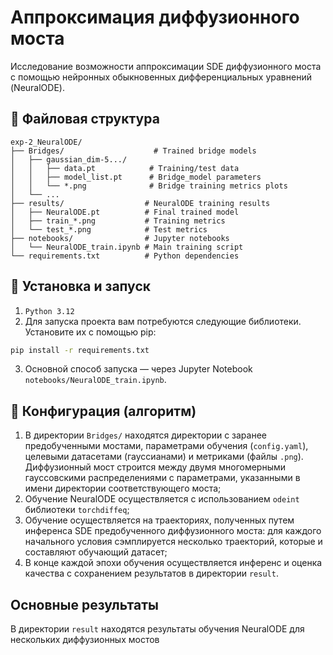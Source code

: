 # Аппроксимация диффузионного моста


Исследование возможности аппроксимации SDE диффузионного моста с помощью нейронных обыкновенных дифференциальных уравнений (NeuralODE).


## 📁 Файловая структура

```  
exp-2_NeuralODE/
├── Bridges/                    # Trained bridge models
│   ├── gaussian_dim-5.../
│   │   ├── data.pt            # Training/test data
│   │   ├── model_list.pt      # Bridge_model parameters
│   │   └── *.png              # Bridge training metrics plots
│   └── ...
├── results/                  # NeuralODE training results
│   ├── NeuralODE.pt          # Final trained model
│   ├── train_*.png           # Training metrics
│   └── test_*.png            # Test metrics
├── notebooks/                # Jupyter notebooks
│   └── NeuralODE_train.ipynb # Main training script
└── requirements.txt          # Python dependencies
```  

## 🎯 Установка и запуск
1. `Python 3.12`
1. Для запуска проекта вам потребуются следующие библиотеки. Установите их с помощью pip:
```bash  
pip install -r requirements.txt   
```

3. Основной способ запуска — через Jupyter Notebook `notebooks/NeuralODE_train.ipynb`.


## 🔧 Конфигурация (алгоритм)

1. В директории `Bridges/` находятся директории с заранее предобученными мостами, параметрами обучения (`config.yaml`), целевыми датасетами (гауссианами) и метриками (файлы `.png`). Диффузионный мост строится между двумя многомерными гауссовскими распределениями с параметрами, указанными в имени директории соответствующего моста;
2. Обучение NeuralODE осуществляется с использованием `odeint` библиотеки `torchdiffeq`;
3. Обучение осуществляется на траекториях, полученных путем инференса SDE предобученного диффузионного моста: для каждого начального условия сэмплируется несколько траекторий, которые и составляют обучающий датасет;
4. В конце каждой эпохи обучения осуществляется инференс и оценка качества с сохранением результатов в директории `result`. 

## Основные результаты

В директории `result` находятся результаты обучения NeuralODE для нескольких диффузионных мостов
